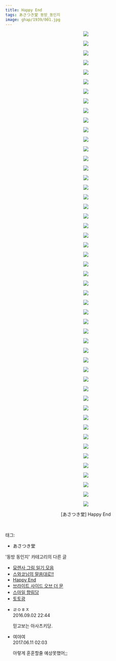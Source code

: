 ```yaml
---
title: Happy End
tags: あさつき堂 동방_동인지
image: ghap/1939/001.jpg
---
```

<div class="article">
<p style="text-align: center; clear: none; float: none;"><img src="{{ site.nasurl }}/ghap/1939/001.jpg"/></p>
<p style="text-align: center; clear: none; float: none;"><img src="{{ site.nasurl }}/ghap/1939/002.jpg"/></p>
<p style="text-align: center; clear: none; float: none;"><img src="{{ site.nasurl }}/ghap/1939/003.jpg"/></p>
<p style="text-align: center; clear: none; float: none;"><img src="{{ site.nasurl }}/ghap/1939/004.jpg"/></p>
<p style="text-align: center; clear: none; float: none;"><img src="{{ site.nasurl }}/ghap/1939/005.jpg"/></p>
<p style="text-align: center; clear: none; float: none;"><img src="{{ site.nasurl }}/ghap/1939/006.jpg"/></p>
<p style="text-align: center; clear: none; float: none;"><img src="{{ site.nasurl }}/ghap/1939/007.jpg"/></p>
<p style="text-align: center; clear: none; float: none;"><img src="{{ site.nasurl }}/ghap/1939/008.jpg"/></p>
<p style="text-align: center; clear: none; float: none;"><img src="{{ site.nasurl }}/ghap/1939/009.jpg"/></p>
<p style="text-align: center; clear: none; float: none;"><img src="{{ site.nasurl }}/ghap/1939/010.jpg"/></p>
<p style="text-align: center; clear: none; float: none;"><img src="{{ site.nasurl }}/ghap/1939/011.jpg"/></p>
<p style="text-align: center; clear: none; float: none;"><img src="{{ site.nasurl }}/ghap/1939/012.jpg"/></p>
<p style="text-align: center; clear: none; float: none;"><img src="{{ site.nasurl }}/ghap/1939/013.jpg"/></p>
<p style="text-align: center; clear: none; float: none;"><img src="{{ site.nasurl }}/ghap/1939/014.jpg"/></p>
<p style="text-align: center; clear: none; float: none;"><img src="{{ site.nasurl }}/ghap/1939/015.jpg"/></p>
<p style="text-align: center; clear: none; float: none;"><img src="{{ site.nasurl }}/ghap/1939/016.jpg"/></p>
<p style="text-align: center; clear: none; float: none;"><img src="{{ site.nasurl }}/ghap/1939/017.jpg"/></p>
<p style="text-align: center; clear: none; float: none;"><img src="{{ site.nasurl }}/ghap/1939/018.jpg"/></p>
<p style="text-align: center; clear: none; float: none;"><img src="{{ site.nasurl }}/ghap/1939/019.jpg"/></p>
<p style="text-align: center; clear: none; float: none;"><img src="{{ site.nasurl }}/ghap/1939/020.jpg"/></p>
<p style="text-align: center; clear: none; float: none;"><img src="{{ site.nasurl }}/ghap/1939/021.jpg"/></p>
<p style="text-align: center; clear: none; float: none;"><img src="{{ site.nasurl }}/ghap/1939/022.jpg"/></p>
<p style="text-align: center; clear: none; float: none;"><img src="{{ site.nasurl }}/ghap/1939/023.jpg"/></p>
<p style="text-align: center; clear: none; float: none;"><img src="{{ site.nasurl }}/ghap/1939/024.jpg"/></p>
<p style="text-align: center; clear: none; float: none;"><img src="{{ site.nasurl }}/ghap/1939/025.jpg"/></p>
<p style="text-align: center; clear: none; float: none;"><img src="{{ site.nasurl }}/ghap/1939/026.jpg"/></p>
<p style="text-align: center; clear: none; float: none;"><img src="{{ site.nasurl }}/ghap/1939/027.jpg"/></p>
<p style="text-align: center; clear: none; float: none;"><img src="{{ site.nasurl }}/ghap/1939/028.jpg"/></p>
<p style="text-align: center; clear: none; float: none;"><img src="{{ site.nasurl }}/ghap/1939/029.jpg"/></p>
<p style="text-align: center; clear: none; float: none;"><img src="{{ site.nasurl }}/ghap/1939/030.jpg"/></p>
<p style="text-align: center; clear: none; float: none;"><img src="{{ site.nasurl }}/ghap/1939/031.jpg"/></p>
<p style="text-align: center; clear: none; float: none;"><img src="{{ site.nasurl }}/ghap/1939/032.jpg"/></p>
<p style="text-align: center; clear: none; float: none;"><img src="{{ site.nasurl }}/ghap/1939/033.jpg"/></p>
<p style="text-align: center; clear: none; float: none;"><img src="{{ site.nasurl }}/ghap/1939/034.jpg"/></p>
<p style="text-align: center; clear: none; float: none;"><img src="{{ site.nasurl }}/ghap/1939/035.jpg"/></p>
<p style="text-align: center; clear: none; float: none;"><img src="{{ site.nasurl }}/ghap/1939/036.jpg"/></p>
<p style="text-align: center; clear: none; float: none;"><img src="{{ site.nasurl }}/ghap/1939/037.jpg"/></p>
<p style="text-align: center; clear: none; float: none;"><img src="{{ site.nasurl }}/ghap/1939/038.jpg"/></p>
<p style="text-align: center; clear: none; float: none;"><img src="{{ site.nasurl }}/ghap/1939/039.jpg"/></p>
<p style="text-align: center; clear: none; float: none;"><img src="{{ site.nasurl }}/ghap/1939/040.jpg"/></p>
<p style="text-align: center; clear: none; float: none;"><img src="{{ site.nasurl }}/ghap/1939/041.jpg"/></p>
<p style="text-align: center; clear: none; float: none;"><img src="{{ site.nasurl }}/ghap/1939/042.jpg"/></p>
<p style="text-align: center; clear: none; float: none;"><img src="{{ site.nasurl }}/ghap/1939/043.jpg"/></p>
<p style="text-align: center; clear: none; float: none;"><img src="{{ site.nasurl }}/ghap/1939/044.jpg"/></p>
<p style="text-align: center; clear: none; float: none;"><img src="{{ site.nasurl }}/ghap/1939/045.jpg"/></p>
<p style="text-align: center; clear: none; float: none;"><img src="{{ site.nasurl }}/ghap/1939/046.jpg"/></p>
<p style="text-align: center; clear: none; float: none;"><img src="{{ site.nasurl }}/ghap/1939/047.jpg"/></p>
<p style="text-align: center; clear: none; float: none;"><img src="{{ site.nasurl }}/ghap/1939/048.jpg"/></p>
<p style="text-align: center; clear: none; float: none;"><img src="{{ site.nasurl }}/ghap/1939/049.jpg"/></p>
<p style="text-align: center; clear: none; float: none;"><img src="{{ site.nasurl }}/ghap/1939/050.jpg"/></p>
<p style="text-align: center; clear: none; float: none;">[あさつき堂] Happy End</p>
<p><br/></p>
</div><div class="tagTrail">
<p>태그: </p>
<ul>
<li>あさつき堂</li>
</ul>
</div><div class="another">
<p>'동방 동인지' 카테고리의 다른 글</p>
<ul>
<li><a href="/2016-08-31-ghap_1941">묘렌사 그림 일기 모음</a></li>
<li><a href="/2016-08-31-ghap_1940">스와코님의 말씀대로!!</a></li>
<li><a href="/2016-08-31-ghap_1939">Happy End</a></li>
<li><a href="/2016-08-31-ghap_1938">브라이트 사이드 오브 더 문</a></li>
<li><a href="/2016-08-31-ghap_1936">스마일 향림당</a></li>
<li><a href="/2016-08-31-ghap_1935">토토광</a></li>
</ul>
</div><div class="cb_module cb_fluid">
<div class="cb_wrt cb_profile">
<div class="comment">
<ul>
<li class="cb_thumb_off" id="comment14796820">
<div class="cb_comment_area">
<div class="cb_info_area">
<div class="cb_section">
<span class="cb_nick_name">ㄹㅇㅎㅈ</span>
</div>
<div class="cb_section">
<span class="cb_date">2016.09.02 22:44 </span>
</div>
</div>
<div class="cb_dsc_comment">
<p class="cb_dsc">
											믿고보는 아사츠키당.
										</p>
</div>
</div></li>
<li class="cb_thumb_off" id="comment15010345">
<div class="cb_comment_area">
<div class="cb_info_area">
<div class="cb_section">
<span class="cb_nick_name">여야여</span>
</div>
<div class="cb_section">
<span class="cb_date">2017.06.11 02:03 </span>
</div>
</div>
<div class="cb_dsc_comment">
<p class="cb_dsc">
											아렇게 훈훈할줄 예상못했어;;
										</p>
</div>
</div></li>
</ul>
</div>
</div><!-- commentList close -->
</div>